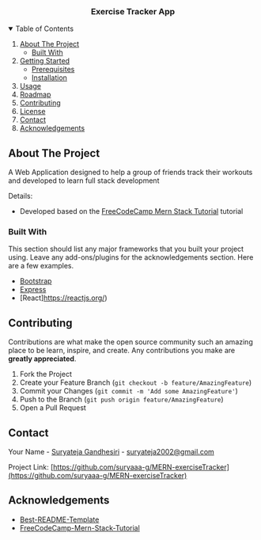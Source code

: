 <!-- PROJECT LOGO -->
<br />
<div align="center">
  <a href="https://github.com/suryaaa-g/MERN-exerciseTracker">
   
  </a>

  <h3 align="center">Exercise Tracker App</h3>
  <div align="center">
    
  
  </div>
</div>



<!-- TABLE OF CONTENTS -->
<details open="open">
  <summary>Table of Contents</summary>
  <ol>
    <li>
      <a href="#about-the-project">About The Project</a>
      <ul>
        <li><a href="#built-with">Built With</a></li>
      </ul>
    </li>
    <li>
      <a href="#getting-started">Getting Started</a>
      <ul>
        <li><a href="#prerequisites">Prerequisites</a></li>
        <li><a href="#installation">Installation</a></li>
      </ul>
    </li>
    <li><a href="#usage">Usage</a></li>
    <li><a href="#roadmap">Roadmap</a></li>
    <li><a href="#contributing">Contributing</a></li>
    <li><a href="#license">License</a></li>
    <li><a href="#contact">Contact</a></li>
    <li><a href="#acknowledgements">Acknowledgements</a></li>
  </ol>
</details>



<!-- ABOUT THE PROJECT -->
## About The Project

A Web Application designed to help a group of friends track their workouts and developed to learn full stack development

Details:
* Developed based on the [FreeCodeCamp Mern Stack Tutorial](https://www.youtube.com/watch?v=7CqJlxBYj-M&t=3614s) tutorial




### Built With

This section should list any major frameworks that you built your project using. Leave any add-ons/plugins for the acknowledgements section. Here are a few examples.
* [Bootstrap](https://getbootstrap.com)
* [Express](https://expressjs.com/)
* [React]https://reactjs.org/)

<!-- CONTRIBUTING -->
## Contributing

Contributions are what make the open source community such an amazing place to be learn, inspire, and create. Any contributions you make are **greatly appreciated**.

1. Fork the Project
2. Create your Feature Branch (`git checkout -b feature/AmazingFeature`)
3. Commit your Changes (`git commit -m 'Add some AmazingFeature'`)
4. Push to the Branch (`git push origin feature/AmazingFeature`)
5. Open a Pull Request


<!-- CONTACT -->
## Contact

Your Name - [Suryateja Gandhesiri](https://twitter.com/suryateja_g24) - suryateja2002@gmail.com

Project Link: [https://github.com/suryaaa-g/MERN-exerciseTracker](https://github.com/suryaaa-g/MERN-exerciseTracker)



<!-- ACKNOWLEDGEMENTS -->
## Acknowledgements
* [Best-README-Template](https://github.com/othneildrew/Best-README-Template)
* [FreeCodeCamp-Mern-Stack-Tutorial](https://www.youtube.com/watch?v=7CqJlxBYj-M&t=3614s)







